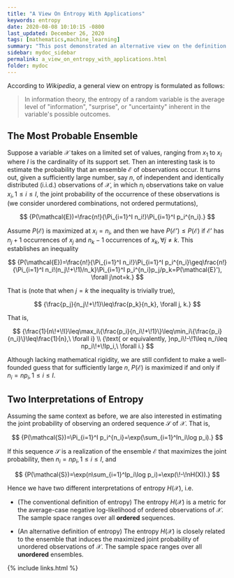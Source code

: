 ```yaml
---
title: "A View On Entropy With Applications"
keywords: entropy
date: 2020-08-08 10:10:15 -0800
last_updated: December 26, 2020
tags: [mathematics,machine_learning]
summary: "This post demonstrated an alternative view on the definition of entropy."
sidebar: mydoc_sidebar
permalink: a_view_on_entropy_with_applications.html
folder: mydoc
---
```


According to *Wikipedia*, a general view on entropy is formulated as follows:

> In information theory, the entropy of a random variable is the average level of "information", "surprise", or
> "uncertainty" inherent in the variable's possible outcomes.

## The Most Probable Ensemble
Suppose a variable $\mathcal{X}$ takes on a limited set of values, ranging from $x_1$ to $x_I$ where $I$ is the
cardinality of its support set. Then an interesting task is to estimate the probability that an ensemble $\mathcal{E}$
of observations occur. It turns out, given a sufficiently large number, say $n$, of independent and identically
distributed (i.i.d.) observations of $\mathcal{X}$, in which $n_i$ observations take on value $x_i, 1\leq i\leq I$, the
joint probability of the occurrence of these observations is (we consider unordered combinations, not ordered
permutations),

$$
  {P(\mathcal{E})=\frac{n!}{\Pi_{i=1}^I n_i!}\Pi_{i=1}^I p_i^{n_i}.}
$$

Assume $P(\mathcal{E})$ is maximized at $x_i=n_i$, and then we have $P(\mathcal{E}')\leq P(\mathcal{E})$ if
$\mathcal{E}'$ has $n_j+1$ occurrences of $x_j$ and $n_k-1$ occurrences of $x_k, \forall j\not=k$. This establishes an
inequality

$$
  {P(\mathcal{E})=\frac{n!}{\Pi_{i=1}^I n_i!}\Pi_{i=1}^I p_i^{n_i}\geq\frac{n!}{\Pi_{i=1}^I n_i!(n_j\!+\!1)/n_k}\Pi_{i=1}^I p_i^{n_i}p_j/p_k=P(\mathcal{E}'), \forall j\not=k.}
$$

That is (note that when $j=k$ the inequality is trivially true),

$$
  {\frac{p_j}{n_j\!+\!1}\leq\frac{p_k}{n_k}, \forall j, k.}
$$

That is,

$$
  {\frac{1}{n\!+\!I}\leq\max_i\{\frac{p_i}{n_i\!+\!1}\}\leq\min_i\{\frac{p_i}{n_i}\}\leq\frac{1}{n},\ \forall i} \\
  {\text{ or equivalently, }np_i\!-\!1\leq n_i\leq np_i\!+\!Ip_i,\ \forall i.}
$$

Although lacking mathematical rigidity, we are still confident to make a well-founded guess that for sufficiently large
$n$, $P(\mathcal{E})$ is maximized if and only if $n_i=np_i, 1\leq i\leq I$.

## Two Interpretations of Entropy
Assuming the same context as before, we are also interested in estimating the joint probability of observing an ordered
sequence $\mathcal{S}$ of $\mathcal{X}$. That is,

$$
  {P(\mathcal{S})=\Pi_{i=1}^I p_i^{n_i}=\exp(\sum_{i=1}^In_i\log p_i).}
$$

If this sequence $\mathcal{S}$ is a realization of the ensemble $\mathcal{E}$ that maximizes the joint probability, then
$n_i=np_i, 1\leq i\leq I$, and

$$
  {P(\mathcal{S})=\exp(n\sum_{i=1}^Ip_i\log p_i)=\exp(\!-\!nH(X)).}
$$

Hence we have two different interpretations of entropy $H(\mathcal{X})$, i.e.

* (The conventional definition of entropy) The entropy $H(\mathcal{X})$ is a metric for the average-case negative
log-likelihood of ordered observations of $\mathcal{X}$. The sample space ranges over all **ordered** sequences.

* (An alternative definition of entropy) The entropy $H(\mathcal{X})$ is closely related to the ensemble that induces
the maximized joint probability of unordered observations of $\mathcal{X}$. The sample space ranges over all
**unordered** ensembles.

{% include links.html %}
